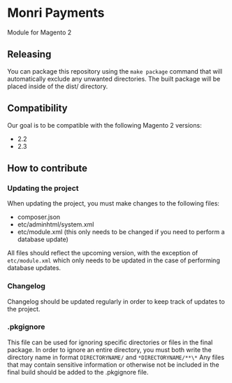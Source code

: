 # Monri Payments
Module for Magento 2

## Releasing
You can package this repository using the `make package` command that will automatically 
exclude any unwanted directories. The built package will be placed inside of the dist/ directory.

## Compatibility
Our goal is to be compatible with the following Magento 2 versions:
- 2.2
- 2.3

## How to contribute

### Updating the project
When updating the project, you must make changes to the following files:
* composer.json
* etc/adminhtml/system.xml
* etc/module.xml (this only needs to be changed if you need to perform a database update)

All files should reflect the upcoming version, with the exception of `etc/module.xml` which only needs
to be updated in the case of performing database updates.

### Changelog
Changelog should be updated regularly in order to keep track of updates to the project.

### .pkgignore
This file can be used for ignoring specific directories or files in the final package. In order to
ignore an entire directory, you must both write the directory name in format `DIRECTORYNAME/` and `*DIRECTORYNAME/**\*`
Any files that may contain sensitive information or otherwise not be included in the final build should be 
added to the .pkgignore file.
